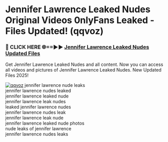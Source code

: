 # Jennifer Lawrence Leaked Nudes Original Videos 0nlyFans Leaked - Files Updated! (qqvoz)

<h3>🔴 CLICK HERE 🌐==►► <a href="https://tinyurl.com/52m3yx9h" rel="nofollow">Jennifer Lawrence Leaked Nudes Updated Files</a></h3>

Get Jennifer Lawrence Leaked Nudes and all content. Now you can access all videos and pictures of Jennifer Lawrence Leaked Nudes. New Updated Files 2025!

[![qqvoz](https://i.imgur.com/TnHtlc8.gif)](https://tinyurl.com/52m3yx9h)
jennifer lawrence nude leaks<br>
jennifer lawrence nudes leaked<br>
jennifer lawrence leaked nude<br>
jennifer lawrence leak nudes<br>
leaked jennifer lawrence nudes<br>
jennifer lawrence nudes leak<br>
jennifer lawrence leak nude<br>
jennifer lawrence leaked nude photos<br>
nude leaks of jennifer lawrence<br>
jennifer lawrence nudes leaks
